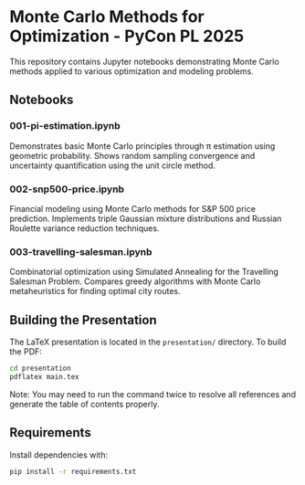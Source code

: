 # Monte Carlo Methods for Optimization - PyCon PL 2025

This repository contains Jupyter notebooks demonstrating Monte Carlo methods applied to various optimization and modeling problems.

## Notebooks

### 001-pi-estimation.ipynb
Demonstrates basic Monte Carlo principles through π estimation using geometric probability. Shows random sampling convergence and uncertainty quantification using the unit circle method.

### 002-snp500-price.ipynb
Financial modeling using Monte Carlo methods for S&P 500 price prediction. Implements triple Gaussian mixture distributions and Russian Roulette variance reduction techniques.

### 003-travelling-salesman.ipynb
Combinatorial optimization using Simulated Annealing for the Travelling Salesman Problem. Compares greedy algorithms with Monte Carlo metaheuristics for finding optimal city routes.

## Building the Presentation

The LaTeX presentation is located in the `presentation/` directory. To build the PDF:

```bash
cd presentation
pdflatex main.tex
```

Note: You may need to run the command twice to resolve all references and generate the table of contents properly.

## Requirements

Install dependencies with:

```bash
pip install -r requirements.txt
```